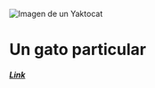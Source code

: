 ![Imagen de un Yaktocat](https://octodex.github.com/images/yaktocat.png)
# Un gato particular
##### [Link](https://octodex.github.com/images/yaktocat.png)
